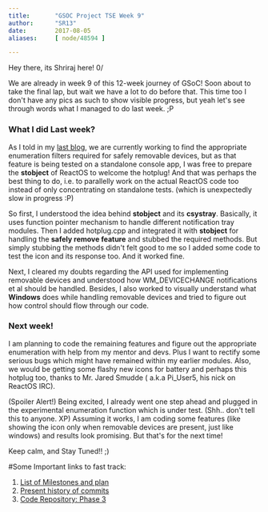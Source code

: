 ```yaml
---
title:       "GSOC Project TSE Week 9"
author:      "SR13"
date:        2017-08-05
aliases:     [ node/48594 ]

---
```


<p>Hey there, its Shriraj here! 0/</p>

<p>We are already in week 9 of this 12-week journey of GSoC! Soon about to take the final lap, but wait we have a lot to do before that. This time too I don't have any pics as such to show visible progress, but yeah let's see through words what I managed to do last week. ;P</p>

<h3>What I did Last week?</h3>
<p>As I told in my <a href="https://www.reactos.org/blogs/gsoc-project-tse-week-8-phase-3">last blog</a>, we are currently working to find the appropriate enumeration filters required for safely removable devices, but as that feature is being tested on a standalone console app, I was free to prepare the <b>stobject</b> of ReactOS to welcome the hotplug! And that was perhaps the best thing to do, i.e. to parallelly work on the actual ReactOS code too instead of only concentrating on standalone tests. (which is unexpectedly slow in progress :P) </p>

<p>So first, I understood the idea behind <b>stobject</b> and its <b>csystray</b>. Basically, it uses function pointer mechanism to handle different notification tray modules. Then I added hotplug.cpp and integrated it with <b>stobject</b> for handling the <b>safely remove feature</b> and stubbed the required methods. But simply stubbing the methods didn't felt good to me so I added some code to test the icon and its response too. And it worked fine.</p>

<p>Next, I cleared my doubts regarding the API used for implementing removable devices and understood how WM_DEVICECHANGE notifications et al should be handled.
Besides, I also worked to visually understand what <b>Windows</b> does while handling removable devices and tried to figure out how control should flow through our code.</p>

<h3>Next week!</h3>
<p>I am planning to code the remaining features and figure out the appropriate enumeration with help from my mentor and devs. Plus I want to rectify some serious bugs which might have remained within my earlier modules. Also, we would be getting some flashy new icons for battery and perhaps this hotplug too, thanks to Mr. Jared Smudde ( a.k.a Pi_User5, his nick on ReactOS IRC).</p>

<p>(Spoiler Alert!) Being excited, I already went one step ahead and plugged in the experimental enumeration function which is under test.  (Shh.. don't tell this to anyone. XP) Assuming it works, I am coding some features (like showing the icon only when removable devices are present, just like windows) and results look promising. But that's for the next time!</p>

<p>Keep calm, and Stay Tuned!! ;)</p>

#Some Important links to fast track:
<ol>
<li><a href="https://docs.google.com/document/d/1zLTNqZ5eV35JUxoWIfPOIdV-ECPDrlWB-xOZbc28mBE/edit?usp=sharing">List of Milestones and plan</a></li>
<li><a href="https://code.reactos.org/committer/reactos/ssawant">Present history of commits</a></li>
<li><a href="https://code.reactos.org/browse/reactos/branches/GSoC_2017/shellext/reactos/dll/shellext/stobject">Code Repository: Phase 3</a></li>
</ol>
